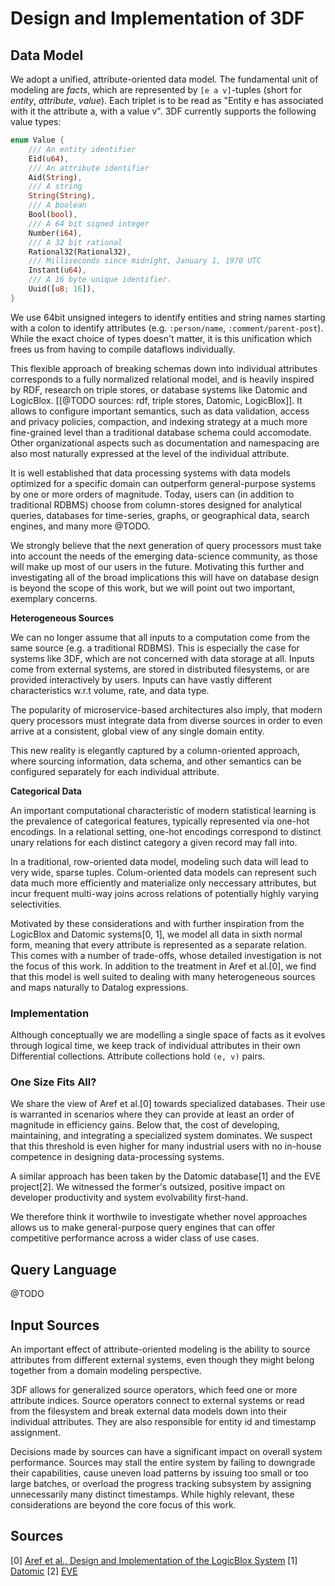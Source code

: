 # Design and Implementation of 3DF

## Data Model

We adopt a unified, attribute-oriented data model. The fundamental
unit of modeling are *facts*, which are represented by `[e a
v]`-tuples (short for *entity*, *attribute*, *value*). Each triplet is
to be read as "Entity e has associated with it the attribute a, with a
value v". 3DF currently supports the following value types:

``` rust
enum Value {
    /// An entity identifier
    Eid(u64),
    /// An attribute identifier
    Aid(String),
    /// A string
    String(String),
    /// A boolean
    Bool(bool),
    /// A 64 bit signed integer
    Number(i64),
    /// A 32 bit rational
    Rational32(Rational32),
    /// Milliseconds since midnight, January 1, 1970 UTC
    Instant(u64),
    /// A 16 byte unique identifier.
    Uuid([u8; 16]),
}
```

We use 64bit unsigned integers to identify entities and string names
starting with a colon to identify attributes (e.g. `:person/name`,
`:comment/parent-post`). While the exact choice of types doesn't
matter, it is this unification which frees us from having to compile
dataflows individually.

This flexible approach of breaking schemas down into individual
attributes corresponds to a fully normalized relational model, and is
heavily inspired by RDF, research on triple stores, or database
systems like Datomic and LogicBlox. [[@TODO sources: rdf, triple
stores, Datomic, LogicBlox]]. It allows to configure important
semantics, such as data validation, access and privacy policies,
compaction, and indexing strategy at a much more fine-grained level
than a traditional database schema could accomodate. Other
organizational aspects such as documentation and namespacing are also
most naturally expressed at the level of the individual attribute.

It is well established that data processing systems with data models
optimized for a specific domain can outperform general-purpose systems
by one or more orders of magnitude. Today, users can (in addition to
traditional RDBMS) choose from column-stores designed for analytical
queries, databases for time-series, graphs, or geographical data,
search engines, and many more @TODO.

We strongly believe that the next generation of query processors must
take into account the needs of the emerging data-science community, as
those will make up most of our users in the future. Motivating this
further and investigating all of the broad implications this will have
on database design is beyond the scope of this work, but we will point
out two important, exemplary concerns.

**Heterogeneous Sources**  

We can no longer assume that all inputs to a computation come from the
same source (e.g. a traditional RDBMS). This is especially the case
for systems like 3DF, which are not concerned with data storage at
all. Inputs come from external systems, are stored in distributed
filesystems, or are provided interactively by users. Inputs can have
vastly different characteristics w.r.t volume, rate, and data type.

The popularity of microservice-based architectures also imply, that
modern query processors must integrate data from diverse sources in
order to even arrive at a consistent, global view of any single domain
entity.

This new reality is elegantly captured by a column-oriented approach,
where sourcing information, data schema, and other semantics can be
configured separately for each individual attribute.

**Categorical Data**  

An important computational characteristic of modern statistical
learning is the prevalence of categorical features, typically
represented via one-hot encodings. In a relational setting, one-hot
encodings correspond to distinct unary relations for each distinct
category a given record may fall into.

In a traditional, row-oriented data model, modeling such data will
lead to very wide, sparse tuples. Colum-oriented data models can
represent such data much more efficiently and materialize only
neccessary attributes, but incur frequent multi-way joins across
relations of potentially highly varying selectivities.

Motivated by these considerations and with further inspiration from
the LogicBlox and Datomic systems[0, 1], we model all data in sixth
normal form, meaning that every attribute is represented as a separate
relation. This comes with a number of trade-offs, whose detailed
investigation is not the focus of this work. In addition to the
treatment in Aref et al.[0], we find that this model is well suited to
dealing with many heterogeneous sources and maps naturally to Datalog
expressions.

### Implementation

Although conceptually we are modelling a single space of facts as it
evolves through logical time, we keep track of individual attributes
in their own Differential collections. Attribute collections hold `(e,
v)` pairs.

### One Size Fits All?

We share the view of Aref et al.[0] towards specialized
databases. Their use is warranted in scenarios where they can provide
at least an order of magnitude in efficiency gains. Below that, the
cost of developing, maintaining, and integrating a specialized system
dominates. We suspect that this threshold is even higher for many
industrial users with no in-house competence in designing
data-processing systems.

A similar approach has been taken by the Datomic database[1] and the
EVE project[2]. We witnessed the former's outsized, positive impact on
developer productivity and system evolvability first-hand.

We therefore think it worthwile to investigate whether novel
approaches allows us to make general-purpose query engines that can
offer competitive performance across a wider class of use cases.

## Query Language

@TODO

## Input Sources

An important effect of attribute-oriented modeling is the ability to
source attributes from different external systems, even though they
might belong together from a domain modeling perspective.

3DF allows for generalized source operators, which feed one or more
attribute indices. Source operators connect to external systems or
read from the filesystem and break external data models down into
their individual attributes. They are also responsible for entity id
and timestamp assignment.

Decisions made by sources can have a significant impact on overall
system performance. Sources may stall the entire system by failing to
downgrade their capabilities, cause uneven load patterns by issuing
too small or too large batches, or overload the progress tracking
subsystem by assigning unnecessarily many distinct timestamps. While
highly relevant, these considerations are beyond the core focus of
this work.

## Sources

[0] [Aref et al., Design and Implementation of the LogicBlox System](../sources/logicblox.pdf)
[1] [Datomic](www.datomic.com)
[2] [EVE](incidentalcomplexity.com)

